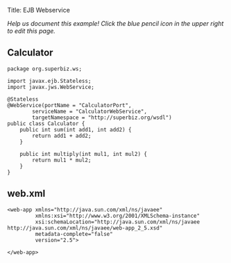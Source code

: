 Title: EJB Webservice

*Help us document this example! Click the blue pencil icon in the upper right to edit this page.*

## Calculator

    package org.superbiz.ws;
    
    import javax.ejb.Stateless;
    import javax.jws.WebService;
    
    @Stateless
    @WebService(portName = "CalculatorPort",
            serviceName = "CalculatorWebService",
            targetNamespace = "http://superbiz.org/wsdl")
    public class Calculator {
        public int sum(int add1, int add2) {
            return add1 + add2;
        }
    
        public int multiply(int mul1, int mul2) {
            return mul1 * mul2;
        }
    }

## web.xml

    <web-app xmlns="http://java.sun.com/xml/ns/javaee"
             xmlns:xsi="http://www.w3.org/2001/XMLSchema-instance"
             xsi:schemaLocation="http://java.sun.com/xml/ns/javaee http://java.sun.com/xml/ns/javaee/web-app_2_5.xsd"
             metadata-complete="false"
             version="2.5">
    
    </web-app>
    
